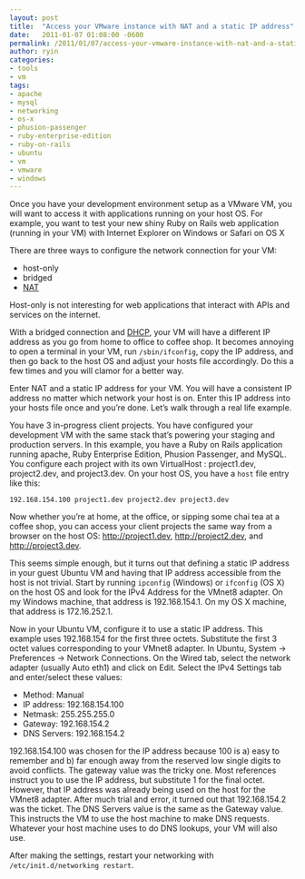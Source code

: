 ```yaml
---
layout: post
title:  "Access your VMware instance with NAT and a static IP address"
date:   2011-01-07 01:08:00 -0600
permalink: /2011/01/07/access-your-vmware-instance-with-nat-and-a-static-ip-address
author: ryin
categories:
- tools
- vm
tags:
- apache
- mysql
- networking
- os-x
- phusion-passenger
- ruby-enterprise-edition
- ruby-on-rails
- ubuntu
- vm
- vmware
- windows
---
```


Once you have your development environment setup as a VMware VM, you will want to access it with applications running on your host OS.  For example, you want to test your new shiny Ruby on Rails web application (running in your VM) with Internet Explorer on Windows or Safari on OS X

There are three ways to configure the network connection for your VM:

* host-only
* bridged
* [NAT][nat]

Host-only is not interesting for web applications that interact with APIs and services on the internet.

With a bridged connection and [DHCP][dhcp], your VM will have a different IP address as you go from home to office to coffee shop.  It becomes annoying to open a terminal in your VM, run ``/sbin/ifconfig``, copy the IP address, and then go back to the host OS and adjust your hosts file accordingly.  Do this a few times and you will clamor for a better way.

Enter NAT and a static IP address for your VM.  You will have a consistent IP address no matter which network your host is on. Enter this IP address into your hosts file once and you’re done.  Let’s walk through a real life example.

You have 3 in-progress client projects.  You have configured your development VM with the same stack that’s powering your staging and production servers.   In this example, you have a Ruby on Rails application running apache, Ruby Enterprise Edition, Phusion Passenger, and MySQL.  You configure each project with  its own VirtualHost : project1.dev, project2.dev, and project3.dev.  On your host OS, you have a ``host`` file entry like this:

`192.168.154.100 project1.dev project2.dev project3.dev`

Now whether you’re at home, at the office, or sipping some chai tea at a coffee shop, you can access your client projects the same way from a browser on the host OS: http://project1.dev, http://project2.dev, and http://project3.dev.

This seems simple enough, but it turns out that defining a static IP address in your guest Ubuntu VM and having that IP address accessible from the host is not trivial.  Start by running ``ipconfig`` (Windows) or ``ifconfig`` (OS X) on the host OS and look for the IPv4 Address for the VMnet8 adapter.  On my Windows machine, that address is 192.168.154.1.  On my OS X machine, that address is 172.16.252.1.

Now in your Ubuntu VM, configure it to use a static IP address.  This example uses 192.168.154 for the first three octets.  Substitute the first 3 octet values corresponding to your VMnet8 adapter.  In Ubuntu, System -> Preferences -> Network Connections.  On the Wired tab, select the network adapter (usually Auto eth1) and click on Edit.  Select the IPv4 Settings tab and enter/select these values:

* Method: Manual
* IP address: 192.168.154.100
* Netmask: 255.255.255.0
* Gateway: 192.168.154.2
* DNS Servers: 192.168.154.2

192.168.154.100 was chosen for the IP address because 100 is a) easy to remember and b) far enough away from the reserved low single digits to avoid conflicts.  The gateway value was the tricky one.  Most references instruct you to use the IP address, but substitute 1 for the final octet.  However, that IP address was already being used on the host for the VMnet8 adapter.  After much trial and error, it turned out that 192.168.154.2 was the ticket.  The DNS Servers value is the same as the Gateway value.  This instructs the VM to use the host machine to make DNS requests.  Whatever your host machine uses to do DNS lookups, your VM will also use.

After making the settings, restart your networking with ``/etc/init.d/networking restart``.

[nat]: http://en.wikipedia.org/wiki/Network_address_translation
[dhcp]: http://en.wikipedia.org/wiki/Dynamic_Host_Configuration_Protocol 
